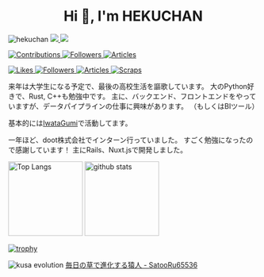 <h1 align="center">Hi 👋, I'm HEKUCHAN</h1>

<p align="left">
  <!-- Profile view counter -->
  <img src="https://komarev.com/ghpvc/?username=hekuchan&label=Profile%20views&color=0e75b6&style=for-the-badge" alt="hekuchan" />

  <!-- X Badge -->
  <a href="http://twitter.com/Heitor_Hirose">
    <img src="https://img.shields.io/badge/Heitor%20Hirose-000000?style=for-the-badge&logo=x&logoColor=white" />
  </a>

  <!-- My Homepage -->
  <a href="https://hekuta.net/">
    <img src="https://img.shields.io/badge/HOMEPAGE-000000?style=for-the-badge&logo=About.me&logoColor=white">
  </a>
</p>
<!-- Qiita -->
<p align="left">
  <a href="https://qiita.com/koki_develop">
    <img src="https://badgen.org/img/qiita/hekuta/contributions?style=for-the-badge" alt="Contributions" />
  </a>
  <a href="https://qiita.com/koki_develop">
    <img src="https://badgen.org/img/qiita/hekuta/followers?style=for-the-badge" alt="Followers" />
  </a>
  <a href="https://qiita.com/koki_develop">
    <img src="https://badgen.org/img/qiita/hekuta/articles?style=for-the-badge" alt="Articles" />
  </a>
</p>

<!-- Zenn -->
<p align="left">
  <a href="https://zenn.dev/hekuchandao">
    <img src="https://badgen.org/img/zenn/hekuchandao/likes?style=for-the-badge" alt="Likes" />
  </a>
  <a href="https://zenn.dev/hekuchandao">
    <img src="https://badgen.org/img/zenn/hekuchandao/followers?style=for-the-badge" alt="Followers" />
  </a>
  <a href="https://zenn.dev/hekuchandao">
    <img src="https://badgen.org/img/zenn/hekuchandao/articles?style=for-the-badge" alt="Articles" />
  </a>
  <a href="https://zenn.dev/hekuchandao?tab=scraps">
    <img src="https://badgen.org/img/zenn/hekuchandao/scraps?style=for-the-badge" alt="Scraps" />
  </a>
</p>

来年は大学生になる予定で、最後の高校生活を謳歌しています。
大のPython好きで、Rust, C++も勉強中です。
主に、バックエンド、フロントエンドをやっていますが、データパイプラインの仕事に興味があります。
（もしくはBIツール）

基本的には[IwataGumi](https://github.com/IwataGumi)で活動してます。

一年ほど、doot株式会社でインターン行っていました。
すごく勉強になったので感謝しています！
主にRails、Nuxt.jsで開発しました。

<p align="left"> 
  <img alt="Top Langs" height="150px" src="https://github-readme-stats.vercel.app/api/top-langs/?username=HEKUCHAN&layout=compact&show_icons=true" />
  <img alt="github stats" height="150px" src="https://github-readme-stats.vercel.app/api?username=HEKUCHAN" />
</p>

[![trophy](https://github-profile-trophy.vercel.app/?username=HEKUCHAN&no-frame=true)](https://github.com/HEKUCHAN/)

![kusa evolution](https://kusa-evolution.onrender.com/evolution?username=HEKUCHAN)
[毎日の草で進化する猿人 - SatooRu65536](https://github.com/SatooRu65536/kusa-evolution)

